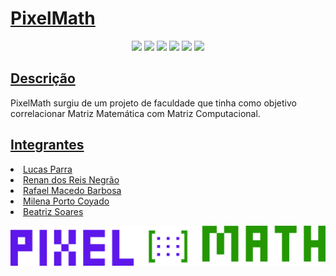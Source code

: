 # [PixelMath](#title)

<p align="center">
  <img src="https://img.shields.io/static/v1?label=&message=Java%20Script&color=blue&style=for-the-badge&logo=javascript"/>
  <img src="https://img.shields.io/static/v1?label=&message=Bootstrap&color=lightgreen&style=for-the-badge&logo=bootstrap"/>
  <img src="https://img.shields.io/static/v1?label=&message=HTML%205&color=purple&style=for-the-badge&logo=html5"/>
  <img src="https://img.shields.io/static/v1?label=&message=CSS%203&color=darkgreen&style=for-the-badge&logo=CSS3"/>
  <img src="https://img.shields.io/static/v1?label=&message=Vercel&color=black&style=for-the-badge&logo=vercel"/>
 <img src="http://img.shields.io/static/v1?label=STATUS&message=completed&color=darkgreen&style=for-the-badge"/>
</p>

## [Descrição](#project-description)
 PixelMath surgiu de um projeto de faculdade que tinha como objetivo correlacionar Matriz Matemática com Matriz Computacional.

## [Integrantes](#contributors)
<li><a href="https://www.linkedin.com/in/lucasparra2003/"> Lucas Parra</a></li>
<li><a href="https://www.linkedin.com/in/renan-dos-reis-negrão-96b556241/">Renan dos Reis Negrão</a> </li>
<li><a href="https://www.linkedin.com/in/">Rafael Macedo Barbosa</a> </li>
<li><a href="https://www.linkedin.com/in/milenaporto/">Milena Porto Coyado</a> </li>
<li><a href="https://www.linkedin.com/in/">Beatriz Soares</a> </li>

![image](./assets/images/logo-extended.png) 
